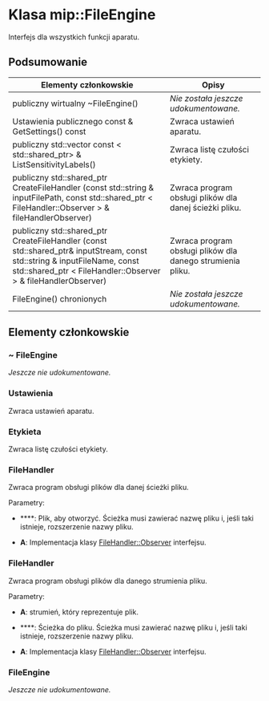 # <a name="class-mipfileengine"></a>Klasa mip::FileEngine 
Interfejs dla wszystkich funkcji aparatu.
  
## <a name="summary"></a>Podsumowanie
 Elementy członkowskie                        | Opisy                                
--------------------------------|---------------------------------------------
 publiczny wirtualny ~FileEngine()  | _Nie została jeszcze udokumentowane._
 Ustawienia publicznego const & GetSettings() const  |  Zwraca ustawień aparatu.
publiczny std::vector const < std::shared_ptr<Label>> & ListSensitivityLabels()  |  Zwraca listę czułości etykiety.
publiczny std::shared_ptr<FileHandler> CreateFileHandler (const std::string & inputFilePath, const std::shared_ptr < FileHandler::Observer > & fileHandlerObserver)  |  Zwraca program obsługi plików dla danej ścieżki pliku.
publiczny std::shared_ptr<FileHandler> CreateFileHandler (const std::shared_ptr<Stream>& inputStream, const std::string & inputFileName, const std::shared_ptr < FileHandler::Observer > & fileHandlerObserver)  |  Zwraca program obsługi plików dla danego strumienia pliku.
 FileEngine() chronionych  | _Nie została jeszcze udokumentowane._
  
## <a name="members"></a>Elementy członkowskie
  
### <a name="fileengine"></a>~ FileEngine
_Jeszcze nie udokumentowane._

  
### <a name="settings"></a>Ustawienia
Zwraca ustawień aparatu.
  
### <a name="label"></a>Etykieta
Zwraca listę czułości etykiety.
  
### <a name="filehandler"></a>FileHandler
Zwraca program obsługi plików dla danej ścieżki pliku.

Parametry:  
* ****: Plik, aby otworzyć. Ścieżka musi zawierać nazwę pliku i, jeśli taki istnieje, rozszerzenie nazwy pliku. 


* **A**: Implementacja klasy [FileHandler::Observer](class_mip_filehandler_observer.md) interfejsu.


  
### <a name="filehandler"></a>FileHandler
Zwraca program obsługi plików dla danego strumienia pliku.

Parametry:  
* **A**: strumień, który reprezentuje plik. 


* ****: Ścieżka do pliku. Ścieżka musi zawierać nazwę pliku i, jeśli taki istnieje, rozszerzenie nazwy pliku. 


* **A**: Implementacja klasy [FileHandler::Observer](class_mip_filehandler_observer.md) interfejsu.


  
### <a name="fileengine"></a>FileEngine
_Jeszcze nie udokumentowane._
